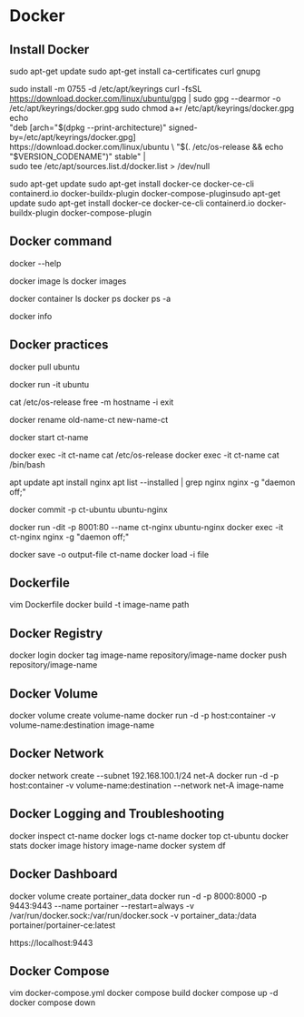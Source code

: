 # Docker

## Install Docker
sudo apt-get update
sudo apt-get install ca-certificates curl gnupg

sudo install -m 0755 -d /etc/apt/keyrings
curl -fsSL https://download.docker.com/linux/ubuntu/gpg | sudo gpg --dearmor -o /etc/apt/keyrings/docker.gpg
sudo chmod a+r /etc/apt/keyrings/docker.gpg
echo \
  "deb [arch="$(dpkg --print-architecture)" signed-by=/etc/apt/keyrings/docker.gpg] https://download.docker.com/linux/ubuntu \
  "$(. /etc/os-release && echo "$VERSION_CODENAME")" stable" | \
  sudo tee /etc/apt/sources.list.d/docker.list > /dev/null

sudo apt-get update
sudo apt-get install docker-ce docker-ce-cli containerd.io docker-buildx-plugin docker-compose-pluginsudo apt-get update
sudo apt-get install docker-ce docker-ce-cli containerd.io docker-buildx-plugin docker-compose-plugin

## Docker command
docker --help

docker image ls
docker images

docker container ls
docker ps
docker ps -a

docker info

## Docker practices
docker pull ubuntu

docker run -it ubuntu

cat /etc/os-release
free -m
hostname -i
exit

docker rename old-name-ct new-name-ct

docker start ct-name

docker exec -it ct-name cat /etc/os-release
docker exec -it ct-name cat /bin/bash

apt update
apt install nginx
apt list --installed | grep nginx
nginx -g "daemon off;"

docker commit -p ct-ubuntu ubuntu-nginx

docker run -dit -p 8001:80 --name ct-nginx ubuntu-nginx
docker exec -it ct-nginx nginx -g "daemon off;"

docker save -o output-file ct-name
docker load -i file

## Dockerfile
vim Dockerfile
docker build -t image-name path

## Docker Registry
docker login
docker tag image-name repository/image-name
docker push repository/image-name

## Docker Volume
docker volume create volume-name
docker run -d -p host:container -v volume-name:destination image-name

## Docker Network
docker network create --subnet 192.168.100.1/24 net-A
docker run -d -p host:container -v volume-name:destination --network net-A image-name

## Docker Logging and Troubleshooting
docker inspect ct-name
docker logs ct-name
docker top ct-ubuntu
docker stats
docker image history image-name
docker system df

## Docker Dashboard
docker volume create portainer_data
docker run -d -p 8000:8000 -p 9443:9443 --name portainer --restart=always -v /var/run/docker.sock:/var/run/docker.sock -v portainer_data:/data portainer/portainer-ce:latest

https://localhost:9443

## Docker Compose
vim docker-compose.yml
docker compose build
docker compose up -d
docker compose down